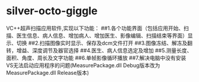# silver-octo-giggle
VC++超声扫描应用软件,实现以下功能：
##1.各个功能界面（包括应用开始、扫描、医生信息、病人信息、增加病人、增加医生、影像编辑、扫描结束等界面）显示、切换
##2.扫描图像实时显示、保存及dcm文件打开
##3.图像冻结、解冻及翻转，增益、深度调节及器官选择
##4.医生、病人信息选定及增加
##5.测量长度、面积、角度、周长及文字功能
##6.单帧影像循环播放
##7.解决电脑中没有安装VS无法启动应用程序的问题(MeasurePackage.dll Debug版本改为MeasurePackage.dll Release版本)
